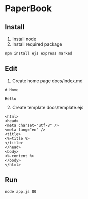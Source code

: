 # PaperBook

## Install

1. Install node
2. Install required package

```
npm install ejs express marked
```

## Edit

1. Create home page docs/index.md

```
# Home

Hello
```

2. Create template docs/template.ejs

```
<html>
<head>
<meta charset="utf-8" />
<meta lang="en" />
<title>
<%=title %>
</title>
</head>
<body>
<%-content %>
</body>
</html>
```

## Run

```
node app.js 80
```
